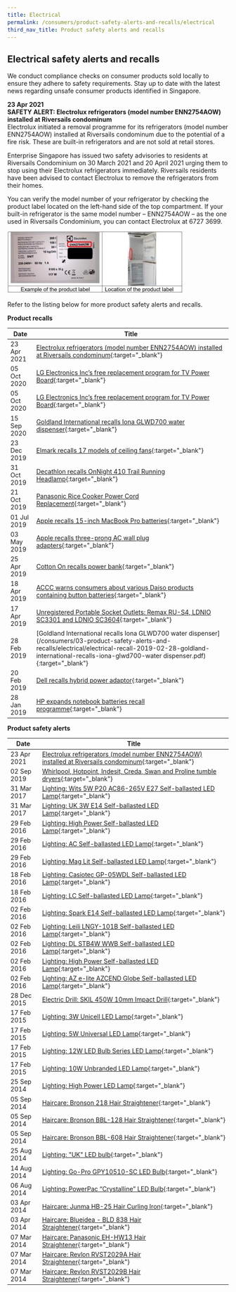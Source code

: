 ```yaml
---
title: Electrical
permalink: /consumers/product-safety-alerts-and-recalls/electrical
third_nav_title: Product safety alerts and recalls
---
```

## Electrical safety alerts and recalls
We conduct compliance checks on consumer products sold locally to ensure they adhere to safety requirements. Stay up to date with the latest news regarding unsafe consumer products identified in Singapore.

**23 Apr 2021**<br>
**SAFETY ALERT: Electrolux refrigerators (model number ENN2754AOW) installed at Riversails condominum**<br>
Electrolux initiated a removal programme for its refrigerators (model number ENN2754AOW) installed at Riversails condominum due to the potential of a fire risk. These are built-in refrigerators and are not sold at retail stores.

Enterprise Singapore has issued two safety advisories to residents at Riversails Condominium on 30 March 2021 and 20 April 2021 urging them to stop using their Electrolux refrigerators immediately. Riversails residents have been advised to contact Electrolux to remove the refrigerators from their homes.

You can verify the model number of your refrigerator by checking the product label located on the left-hand side of the top compartment. If your built-in refrigerator is the same model number – ENN2754AOW – as the one used in Riversails Condominium, you can contact Electrolux at 6727 3699.

<img src="/images/product-safety-alerts-and-recalls/electrical/electrolux-refrigerators.JPG" alt="Electrolux refrigerators" style="width:400px;height:141px;"><br>

Refer to the listing below for more product safety alerts and recalls.

**Product recalls**

|Date|Title|
|---|---|
|23 Apr 2021|[Electrolux refrigerators (model number ENN2754AOW) installed at Riversails condominum](/consumers/03-product-safety-alerts-and-recalls/electrical/electrical-recall-2020-10-05-lg-electronics-free-replacement-programe-for-tv-power-board.pdf){:target="_blank"}|
|05 Oct 2020|[LG Electronics Inc’s free replacement program for TV Power Board](/consumers/03-product-safety-alerts-and-recalls/electrical/electrical-recall-2020-10-05-lg-electronics-free-replacement-programe-for-tv-power-board.pdf){:target="_blank"}|
|05 Oct 2020|[LG Electronics Inc’s free replacement program for TV Power Board](/consumers/03-product-safety-alerts-and-recalls/electrical/electrical-recall-2020-10-05-lg-electronics-free-replacement-programe-for-tv-power-board.pdf){:target="_blank"}|
|15 Sep 2020|[Goldland International recalls Iona GLWD700 water dispenser](/consumers/03-product-safety-alerts-and-recalls/electrical/electrical-recall-2020-09-15-goldland-international0recalls-iona-glwd700-water-dispenser.pdf){:target="_blank"}|
|23 Dec 2019|[Elmark recalls 17 models of ceiling fans](/consumers/03-product-safety-alerts-and-recalls/electrical/electrical-recall-2019-12-23-elmark-recalls-17-models-of-ceiling-fans.pdf){:target="_blank"}|
|31 Oct 2019|[Decathlon recalls OnNight 410 Trail Running Headlamp](/consumers/03-product-safety-alerts-and-recalls/electrical/electrical-recall-2019-10-31-decathlon-recalls-onnight-410-trail-running-headlamp.pdf){:target="_blank"}|
|21 Oct 2019|[Panasonic Rice Cooker Power Cord Replacement](/consumers/03-product-safety-alerts-and-recalls/electrical/electrical-recall-2019-10-21-panasonic-rice-cooker-power-cord-replacement.pdf){:target="_blank"}|
|01 Jul 2019|[Apple recalls 15-inch MacBook Pro batteries](/consumers/03-product-safety-alerts-and-recalls/electrical/electrical-recall-2019-07-01-apple-recalls-15-inch-macbook-pro-batteries.pdf){:target="_blank"}|
|03 May 2019|[Apple recalls three-prong AC wall plug adapters](/consumers/03-product-safety-alerts-and-recalls/electrical/electrical-recall-2019-05-03-apple-recalls-three-prong-ac-wall-plug-adapters.pdf){:target="_blank"}|
|25 Apr 2019|[Cotton On recalls power bank](/consumers/03-product-safety-alerts-and-recalls/electrical/electrical-recall-2019-04-25-cotton-on-recalls-power-bank.pdf){:target="_blank"}|
|18 Apr 2019|[ACCC warns consumers about various Daiso products containing button batteries](/consumers/03-product-safety-alerts-and-recalls/electrical/electrical-recall-2019-04-18-accc-warns-consumers-about-various-daiso-products-containing-button-batteries.pdf){:target="_blank"}|
|17 Apr 2019|[Unregistered Portable Socket Outlets: Remax RU-S4, LDNIO SC3301 and LDNIO SC3604](/consumers/03-product-safety-alerts-and-recalls/electrical/electrical-recall-2019-04-17-unregistered-portable-socket-outlets.pdf){:target="_blank"}|
|28 Feb 2019|[Goldland International recalls Iona GLWD700 water dispenser](/consumers/03-product-safety-alerts-and-recalls/electrical/electrical-recall-2019-02-28-goldland-international-recalls-iona-glwd700-water dispenser.pdf){:target="_blank"}|
|20 Feb 2019|[Dell recalls hybrid power adaptor](/consumers/03-product-safety-alerts-and-recalls/electrical/electrical-recall-2019-02-20-dell-recalls-hybrid-power-adaptor.pdf){:target="_blank"}|
|28 Jan 2019|[HP expands notebook batteries recall programme](/consumers/03-product-safety-alerts-and-recalls/electrical/electrical-recall-2019-01-28-hp-expands-notebook-batteries-recall-programme.pdf){:target="_blank"}|

**Product safety alerts**

|Date|Title|
|---|---|
|23 Apr 2021|[Electrolux refrigerators (model number ENN2754AOW) installed at Riversails condominum](/consumers/03-product-safety-alerts-and-recalls/electrical/electrical-alert-2021-04-23-electrolux-refrigerators-model-number-enn2754aow-installed-at-riversails-condominium.pdf){:target="_blank"}|
|02 Sep 2019|[Whirlpool, Hotpoint, Indesit, Creda, Swan and Proline tumble dryers](/consumers/03-product-safety-alerts-and-recalls/electrical/electrical-alert-2019-09-02-whirlpool-hotpoint-indesit-creda-swan-and-proline-tumble-dryers.pdf){:target="_blank"}|
|31 Mar 2017|[Lighting: Wits 5W P20 AC86-265V E27 Self-ballasted LED Lamp](/consumers/03-product-safety-alerts-and-recalls/electrical/electrical-alert-2017-03-31-wits-5w-p20-ac86-265v-e27-self-ballasted-led-lamp.pdf){:target="_blank"}|
|31 Mar 2017|[Lighting: UK 3W E14 Self-ballasted LED Lamp](/consumers/03-product-safety-alerts-and-recalls/electrical/electrical-alert-2017-03-31-uk-3w-e14-self-ballasted-led-lamp.pdf){:target="_blank"}|
|29 Feb 2016|[Lighting: High Power Self-ballasted LED Lamp](/consumers/03-product-safety-alerts-and-recalls/electrical/electrical-alert-2016-02-29-high-power-self-ballasted-led-lamp.pdf){:target="_blank"}|
|29 Feb 2016|[Lighting: AC Self-ballasted LED Lamp](/consumers/03-product-safety-alerts-and-recalls/electrical/electrical-alert-2016-02-29-ac-self-ballasted-led-lamp.pdf){:target="_blank"}|
|29 Feb 2016|[Lighting: Mag Lit Self-ballasted LED Lamp](/consumers/03-product-safety-alerts-and-recalls/electrical/electrical-alert-2016-02-29-mag-lit-self-ballasted-led-lamp.pdf){:target="_blank"}|
|18 Feb 2016|[Lighting: Casiotec GP-05WDL Self-ballasted LED Lamp](/consumers/03-product-safety-alerts-and-recalls/electrical/electrical-alert-2016-02-18-casiotec-gp-05wdl-self-ballasted-led-lamp.pdf){:target="_blank"}|
|18 Feb 2016|[Lighting: LC Self-ballasted LED Lamp](/consumers/03-product-safety-alerts-and-recalls/electrical/electrical-alert-2016-02-18-lc-self-ballasted-led-lamp.pdf){:target="_blank"}|
|02 Feb 2016|[Lighting: Spark E14 Self-ballasted LED Lamp](/consumers/03-product-safety-alerts-and-recalls/electrical/electrical-alert-2016-02-02-spark-e14-self-ballasted-led-lamp.pdf){:target="_blank"}|
|02 Feb 2016|[Lighting: Leili LNGY-101B Self-ballasted LED Lamp](/consumers/03-product-safety-alerts-and-recalls/electrical/electrical-alert-2016-02-02-leili-lngy-101b-self-ballasted-led-lamp.pdf){:target="_blank"}|
|02 Feb 2016|[Lighting: DL STB4W WWB Self-ballasted LED Lamp](/consumers/03-product-safety-alerts-and-recalls/electrical/electrical-alert-2016-02-02-dl-stb4w-wwb-self-ballasted-led-lamp.pdf){:target="_blank"}|
|02 Feb 2016|[Lighting: High Power Self-ballasted LED Lamp](/consumers/03-product-safety-alerts-and-recalls/electrical/electrical-alert-2016-02-02-high-power-self-ballasted-led-lamp.pdf){:target="_blank"}|
|02 Feb 2016|[Lighting: AZ e-lite AZCEND Globe Self-ballasted LED Lamp](/consumers/03-product-safety-alerts-and-recalls/electrical/electrical-alert-2016-02-02-az-e-lite-azcend-globe-self-ballasted-led-lamp.pdf){:target="_blank"}|
|28 Dec 2015|[Electric Drill: SKIL 450W 10mm Impact Drill](/consumers/03-product-safety-alerts-and-recalls/electrical/electrical-alert-2015-12-28-skil-450w-10mm-impact-drill.pdf){:target="_blank"}|
|17 Feb 2015|[Lighting: 3W Unicell LED Lamp](/consumers/03-product-safety-alerts-and-recalls/electrical/electrical-alert-2015-02-17-3w-unicell-led-lamp.pdf){:target="_blank"}|
|17 Feb 2015|[Lighting: 5W Universal LED Lamp](/consumers/03-product-safety-alerts-and-recalls/electrical/electrical-alert-2015-02-17-5w-universal-led-lamp.pdf){:target="_blank"}|
|17 Feb 2015|[Lighting: 12W LED Bulb Series LED Lamp](/consumers/03-product-safety-alerts-and-recalls/electrical/electrical-alert-2015-02-17-12w-led-bulb-series-led-lamp.pdf){:target="_blank"}|
|17 Feb 2015|[Lighting: 10W Unbranded LED Lamp](/consumers/03-product-safety-alerts-and-recalls/electrical/electrical-alert-2015-02-17-10w-unbranded-led-lamp.pdf){:target="_blank"}|
|25 Sep 2014|[Lighting: High Power LED Lamp](/consumers/03-product-safety-alerts-and-recalls/electrical/electrical-alert-2014-09-25-high-power-led-lamp.pdf){:target="_blank"}|
|05 Sep 2014|[Haircare: Bronson 218 Hair Straightener](/consumers/03-product-safety-alerts-and-recalls/electrical/electrical-alert-2014-09-05-bronson-218.pdf){:target="_blank"}|
|05 Sep 2014|[Haircare: Bronson BBL-128 Hair Straightener](/consumers/03-product-safety-alerts-and-recalls/electrical/electrical-alert-2014-09-05-bronson-bbl-128.pdf){:target="_blank"}|
|05 Sep 2014|[Haircare: Bronson BBL-608 Hair Straightener](/consumers/03-product-safety-alerts-and-recalls/electrical/electrical-alert-2014-09-05-bronson-bbl-608.pdf){:target="_blank"}|
|25 Aug 2014|[Lighting: "UK" LED bulb](/consumers/03-product-safety-alerts-and-recalls/electrical/electrical-alert-2014-08-25-uk-led-bulb.pdf){:target="_blank"}|
|14 Aug 2014|[Lighting: Go-Pro GPY10510-SC LED Bulb](/consumers/03-product-safety-alerts-and-recalls/electrical/electrical-alert-2014-08-14-go-pro-gpy10510-sc.pdf){:target="_blank"}|
|06 Aug 2014|[Lighting: PowerPac “Crystalline” LED Bulb](/consumers/03-product-safety-alerts-and-recalls/electrical/electrical-alert-2014-08-06-powerpac-crystalline-led-bulb.pdf){:target="_blank"}|
|03 Apr 2014|[Haircare: Junma HB-25 Hair Curling Iron](/consumers/03-product-safety-alerts-and-recalls/electrical/electrical-alert-2014-04-03-junma-hb-25.pdf){:target="_blank"}|
|03 Apr 2014|[Haircare: Blueidea - BLD 838 Hair Straightener](/consumers/03-product-safety-alerts-and-recalls/electrical/electrical-alert-2014-04-03-blueidea-bld-838.pdf){:target="_blank"}|
|07 Mar 2014|[Haircare: Panasonic EH-HW13 Hair Straightener](/consumers/03-product-safety-alerts-and-recalls/electrical/electrical-alert-2014-03-07-panasonic-eh-hw13.pdf){:target="_blank"}|
|07 Mar 2014|[Haircare: Revlon RVST2029A Hair Straightener](/consumers/03-product-safety-alerts-and-recalls/electrical/electrical-alert-2014-03-07-revlon-rvst2029a.pdf){:target="_blank"}|
|07 Mar 2014|[Haircare: Revlon RVST2029B Hair Straightener](/consumers/03-product-safety-alerts-and-recalls/electrical/electrical-alert-2014-03-07-revlon-rvst2029b.pdf){:target="_blank"}|